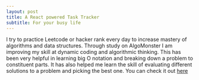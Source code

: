 ```yaml
---
layout: post
title: A React powered Task Tracker
subtitle: For your busy life
---
```


I try to practice Leetcode or hacker rank every day to increase mastery of algorithms and data structures. Through study on AlgoMonster I am improving my skill at dynamic coding and algorithmic thinking. This has been very helpful in learning big O notation and breaking down a problem to constituent parts. It has also helped me learn the skill of evaluating different solutions to a problem and picking the best one. You can check it out [here](https://github.com/BHammock33/HackerRank)